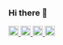 ### Hi there 👋

<p align="left"> 
  <a href="http://twitter.com/Daiki72730520">
    <img height="20" src="https://img.shields.io/twitter/follow/Daiki72730520?label=Twitter&logo=twitter&style=flat" />
  </a>
  <a href="https://github.com/speeed131">
    <img height="20" src="https://img.shields.io/github/followers/speeed131?label=follow&logo=github&style=flat" />
  </a>
  <a href="http://qiita.com/sd131">
    <img height="20" src="https://qiita-badge.apiapi.app/s/sd131/posts.svg" />
  </a>
  <a href="http://qiita.com/sd131">
    <img height="20" src="https://qiita-badge.apiapi.app/s/sd131/contributions.svg" />
  </a>
</p>






<!--
**speeed131/speeed131** is a ✨ _special_ ✨ repository because its `README.md` (this file) appears on your GitHub profile.

Here are some ideas to get you started:

- 🔭 I’m currently working on ...
- 🌱 I’m currently learning ...
- 👯 I’m looking to collaborate on ...
- 🤔 I’m looking for help with ...
- 💬 Ask me about ...
- 📫 How to reach me: ...
- 😄 Pronouns: ...
- ⚡ Fun fact: ...
-->
